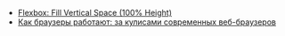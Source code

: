 * [Flexbox: Fill Vertical Space (100% Height)](/articles/Flexbox%253A%20Fill%20Vertical%20Space%20%28100%25%20Height%29.md)
* [Как браузеры работают: за кулисами современных веб-браузеров](/articles/%D0%9A%D0%B0%D0%BA%20%D0%B1%D1%80%D0%B0%D1%83%D0%B7%D0%B5%D1%80%D1%8B%20%D1%80%D0%B0%D0%B1%D0%BE%D1%82%D0%B0%D1%8E%D1%82%253A%20%D0%B7%D0%B0%20%D0%BA%D1%83%D0%BB%D0%B8%D1%81%D0%B0%D0%BC%D0%B8%20%D1%81%D0%BE%D0%B2%D1%80%D0%B5%D0%BC%D0%B5%D0%BD%D0%BD%D1%8B%D1%85%20%D0%B2%D0%B5%D0%B1-%D0%B1%D1%80%D0%B0%D1%83%D0%B7%D0%B5%D1%80%D0%BE%D0%B2.md)
